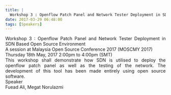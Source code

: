 ```yaml
---
title: |
  Workshop 3 : Openflow Patch Panel and Network Tester Deployment in SDN Based Open Source Environment
date: 2017-03-29 06:48:00
tags: [Speakers]
---
```


<div style="text-align: justify;">Workshop 3 : Openflow Patch Panel and Network Tester Deployment in SDN Based Open Source Environment</div>

<div style="text-align: justify;">A session at Malaysia Open Source Conference 2017 (MOSCMY 2017)</div>

<div style="text-align: justify;">Thursday 18th May, 2017 2:00pm to 4:00pm (SMT)</div>

<div style="text-align: justify;">This workshop shall demonstrate how SDN is utilised to deploy the openflow patch panel as well as the testing of the network. The development of this tool has been made entirely using open source software.</div>

<div style="text-align: justify;">Speaker</div>

<div style="text-align: justify;">Fuead Ali, Megat Norulazmi</div>